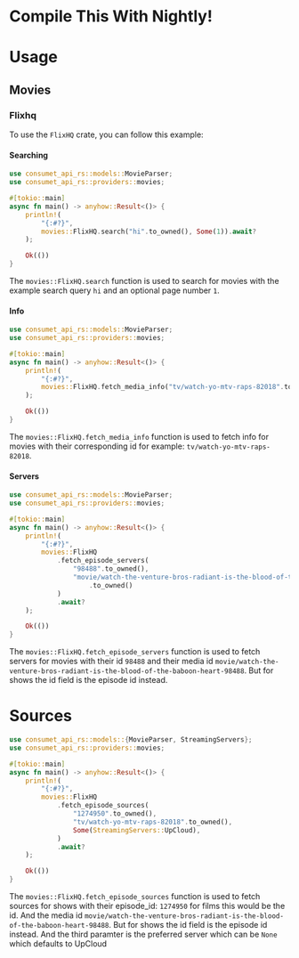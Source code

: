 # Compile This With Nightly!

# Usage

## Movies

### Flixhq

To use the `FlixHQ` crate, you can follow this example:

#### Searching

```rust
use consumet_api_rs::models::MovieParser;
use consumet_api_rs::providers::movies;

#[tokio::main]
async fn main() -> anyhow::Result<()> {
    println!(
        "{:#?}",
        movies::FlixHQ.search("hi".to_owned(), Some(1)).await?
    );

    Ok(())
}
```

The `movies::FlixHQ.search` function is used to search for movies with the example search query `hi` and an optional
page number `1`.

#### Info

```rust
use consumet_api_rs::models::MovieParser;
use consumet_api_rs::providers::movies;

#[tokio::main]
async fn main() -> anyhow::Result<()> {
    println!(
        "{:#?}",
        movies::FlixHQ.fetch_media_info("tv/watch-yo-mtv-raps-82018".to_owned()).await?
    );

    Ok(())
}
```

The `movies::FlixHQ.fetch_media_info` function is used to fetch info for movies with their corresponding id for
example: `tv/watch-yo-mtv-raps-82018`.

#### Servers

```rust
use consumet_api_rs::models::MovieParser;
use consumet_api_rs::providers::movies;

#[tokio::main]
async fn main() -> anyhow::Result<()> {
    println!(
        "{:#?}",
        movies::FlixHQ
            .fetch_episode_servers(
                "98488".to_owned(),
                "movie/watch-the-venture-bros-radiant-is-the-blood-of-the-baboon-heart-98488"
                    .to_owned()
            )
            .await?
    );

    Ok(())
}
```

The `movies::FlixHQ.fetch_episode_servers` function is used to fetch servers for movies with their id `98488` and their
media id `movie/watch-the-venture-bros-radiant-is-the-blood-of-the-baboon-heart-98488`. But for shows the id field is the episode id instead.

# Sources
```rust
use consumet_api_rs::models::{MovieParser, StreamingServers};
use consumet_api_rs::providers::movies;

#[tokio::main]
async fn main() -> anyhow::Result<()> {
    println!(
        "{:#?}",
        movies::FlixHQ
            .fetch_episode_sources(
                "1274950".to_owned(),
                "tv/watch-yo-mtv-raps-82018".to_owned(),
                Some(StreamingServers::UpCloud),
            )
            .await?
    );

    Ok(())
}
```
The `movies::FlixHQ.fetch_episode_sources` function is used to fetch sources for shows with their episode_id: `1274950` for films this would be the id. And the media id `movie/watch-the-venture-bros-radiant-is-the-blood-of-the-baboon-heart-98488`. But for shows the id field is the episode id instead. And the third paramter is the preferred server which can be `None` which defaults to UpCloud
